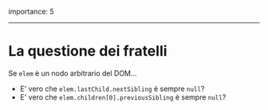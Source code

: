 importance: 5

---

# La questione dei fratelli

Se `elem` è un nodo arbitrario del DOM...

- E' vero che `elem.lastChild.nextSibling` è sempre `null`?
- E' vero che `elem.children[0].previousSibling` è sempre `null`?
